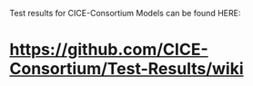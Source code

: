 Test results for CICE-Consortium Models can be found HERE:

# https://github.com/CICE-Consortium/Test-Results/wiki
